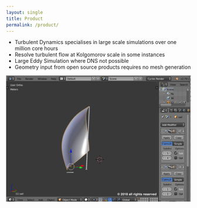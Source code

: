 ```yaml
---
layout: single
title: Product
permalink: /product/
---
```


* Turbulent Dynamics specialises in large scale simulations over one million core hours
* Resolve turbulent flow at Kolgomorov scale in some instances
* Large Eddy Simulation where DNS not possible
* Geometry input from open source products requires no mesh generation

 


 


![Product](/assets/images/sail.png)


